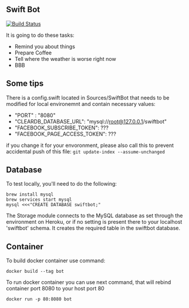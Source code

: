 ## Swift Bot

[![Build Status](https://travis-ci.org/makadaw/SwiftBot.svg?branch=develop)](https://travis-ci.org/makadaw/SwiftBot)

It is going to do these tasks:
- Remind you about things
- Prepare Coffee
- Tell where the weather is worse right now
- BBB

## Some tips
There is a config.swift located in Sources/SwiftBot that needs to be modified for local environemnt and contain necessary values:
- "PORT" : "8080"
- "CLEARDB_DATABASE_URL": "mysql://root@127.0.0.1/swiftbot"
- "FACEBOOK_SUBSCRIBE_TOKEN": ???
- "FACEBOOK_PAGE_ACCESS_TOKEN": ???

if you change it for your envoronment, please also call this to prevent accidental push of this file:
```git update-index --assume-unchanged```

## Database
To test locally, you'll need to do the following:
```
brew install mysql
brew services start mysql
mysql <<<"CREATE DATABASE swiftbot;"
```
The Storage module connects to the MySQL database as set through the environment on Heroku, or if no setting is present there to your localhost 'swiftbot' schema. It creates the required table in the swiftbot database.

## Container

To build docker container use command:
```
docker build --tag bot
```

To run docker container you can use next command, that will rebind container port 8080 to your host port 80
```
docker run -p 80:8080 bot
```
